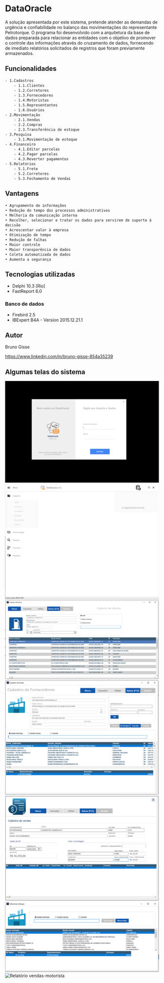 # DataOracle
A solução apresentada por este sistema, pretende atender as demandas de urgência e confiabilidade no balanço das movimentações do representante Petrotorque.
O programa foi desenvolvido com a arquitetura da base de dados preparada para relacionar as entidades com o objetivo de promover o controle das informações através do cruzamento de dados, fornecendo de imediato relatórios solicitados de registros que foram previamente armazenados.

## Funcionalidades
    - 1.Cadastros
        - 1.1.Clientes
        - 1.2.Corretores
        - 1.3.Fornecedores
        - 1.4.Motoristas
        - 1.5.Representantes
        - 1.6.Usuários
    - 2.Movimentação
        - 2.1.Vendas
        - 2.2.Compras
        - 2.3.Transferência de estoque
    - 3.Pesquisa
        - 3.1.Movimentação de estoque
    - 4.Financeiro
        - 4.1.Editar parcelas
        - 4.2.Pagar parcelas	
        - 4.3.Reverter pagamentos
    - 5.Relatórios
        - 5.1.Frete
        - 5.2.Corretores
        - 5.3.Fechamento de Vendas
        
        
## Vantagens
    • Agrupamento de informações 
    • Redução do tempo dos processos administrativos
    • Melhoria da comunicação interna
    • Recolher, selecionar e tratar os dados para servirem de suporte à decisão
    • Acrescentar valor à empresa
    • Otimização de tempo
    • Redução de falhas
    • Maior controle
    • Maior transparência de dados
    • Coleta automatizada de dados
    • Aumenta a segurança

## Tecnologias utilizadas
- Delphi 10.3 [Rio]
- FastReport 6.0
### Banco de dados
- Firebird 2.5
- IBExpert B4A - Version 2015.12.21.1

## Autor

Bruno Gisse

https://www.linkedin.com/in/bruno-gisse-854a35239


## Algumas telas do sistema
![Login](https://github.com/brunogisse/assets/blob/main/DataOracle/Login.png)
![Principal](https://github.com/brunogisse/assets/blob/main/DataOracle/Principal.png)
![Cadastro de clientes](https://github.com/brunogisse/assets/blob/main/DataOracle/Cadastro%20de%20clientes.png)
![Cadastro de Fornecedores](https://github.com/brunogisse/assets/blob/main/DataOracle/Cadastro%20de%20Fornecedores.png)
![Vendas](https://github.com/brunogisse/assets/blob/main/DataOracle/Venda.png)
![Selecionar estoque venda](https://github.com/brunogisse/assets/blob/main/DataOracle/Selecionar%20Estoque.png)
![Relatório vendas-motorista](https://github.com/brunogisse/assets/blob/main/DataOracle/Relat%C3%B3rio%20vendas-motorista.png)

